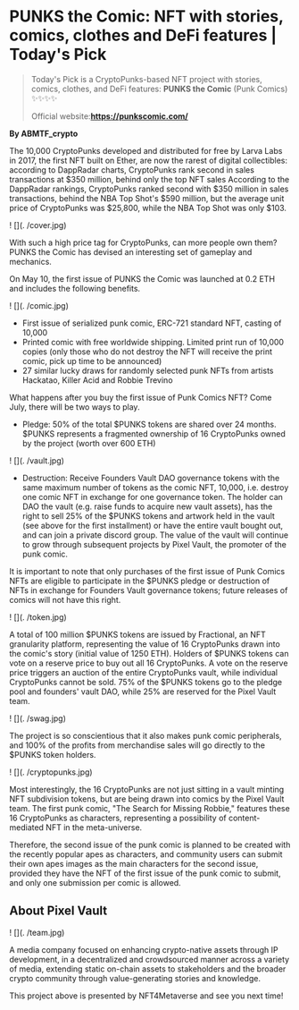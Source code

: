 # PUNKS the Comic: NFT with stories, comics, clothes and DeFi features | Today's Pick

> Today's Pick is a CryptoPunks-based NFT project with stories, comics, clothes, and DeFi features: **PUNKS the Comic** (Punk Comics) ✨✨✨✨
>
> Official website:**https://punkscomic.com/**

**By ABMTF_crypto**

The 10,000 CryptoPunks developed and distributed for free by Larva Labs in 2017, the first NFT built on Ether, are now the rarest of digital collectibles: according to DappRadar charts, CryptoPunks rank second in sales transactions at $350 million, behind only the top NFT sales According to the DappRadar rankings, CryptoPunks ranked second with $350 million in sales transactions, behind the NBA Top Shot's $590 million, but the average unit price of CryptoPunks was $25,800, while the NBA Top Shot was only $103.

! [](. /cover.jpg)

With such a high price tag for CryptoPunks, can more people own them?PUNKS the Comic has devised an interesting set of gameplay and mechanics.

On May 10, the first issue of PUNKS the Comic was launched at 0.2 ETH and includes the following benefits.

! [](. /comic.jpg)

- First issue of serialized punk comic, ERC-721 standard NFT, casting of 10,000
- Printed comic with free worldwide shipping. Limited print run of 10,000 copies (only those who do not destroy the NFT will receive the print comic, pick up time to be announced)
- 27 similar lucky draws for randomly selected punk NFTs from artists Hackatao, Killer Acid and Robbie Trevino

What happens after you buy the first issue of Punk Comics NFT? Come July, there will be two ways to play.

- Pledge: 50% of the total $PUNKS tokens are shared over 24 months. $PUNKS represents a fragmented ownership of 16 CryptoPunks owned by the project (worth over 600 ETH)

! [](. /vault.jpg)

- Destruction: Receive Founders Vault DAO governance tokens with the same maximum number of tokens as the comic NFT, 10,000, i.e. destroy one comic NFT in exchange for one governance token. The holder can DAO the vault (e.g. raise funds to acquire new vault assets), has the right to sell 25% of the $PUNKS tokens and artwork held in the vault (see above for the first installment) or have the entire vault bought out, and can join a private discord group. The value of the vault will continue to grow through subsequent projects by Pixel Vault, the promoter of the punk comic.

It is important to note that only purchases of the first issue of Punk Comics NFTs are eligible to participate in the $PUNKS pledge or destruction of NFTs in exchange for Founders Vault governance tokens; future releases of comics will not have this right.

! [](. /token.jpg)

A total of 100 million $PUNKS tokens are issued by Fractional, an NFT granularity platform, representing the value of 16 CryptoPunks drawn into the comic's story (initial value of 1250 ETH). Holders of $PUNKS tokens can vote on a reserve price to buy out all 16 CryptoPunks. A vote on the reserve price triggers an auction of the entire CryptoPunks vault, while individual CryptoPunks cannot be sold. 75% of the $PUNKS tokens go to the pledge pool and founders' vault DAO, while 25% are reserved for the Pixel Vault team.

! [](. /swag.jpg)

The project is so conscientious that it also makes punk comic peripherals, and 100% of the profits from merchandise sales will go directly to the $PUNKS token holders.

! [](. /cryptopunks.jpg)

Most interestingly, the 16 CryptoPunks are not just sitting in a vault minting NFT subdivision tokens, but are being drawn into comics by the Pixel Vault team. The first punk comic, "The Search for Missing Robbie," features these 16 CryptoPunks as characters, representing a possibility of content-mediated NFT in the meta-universe.

Therefore, the second issue of the punk comic is planned to be created with the recently popular apes as characters, and community users can submit their own apes images as the main characters for the second issue, provided they have the NFT of the first issue of the punk comic to submit, and only one submission per comic is allowed.

## About Pixel Vault

! [](. /team.jpg)

A media company focused on enhancing crypto-native assets through IP development, in a decentralized and crowdsourced manner across a variety of media, extending static on-chain assets to stakeholders and the broader crypto community through value-generating stories and knowledge.

This project above is presented by NFT4Metaverse and see you next time!
